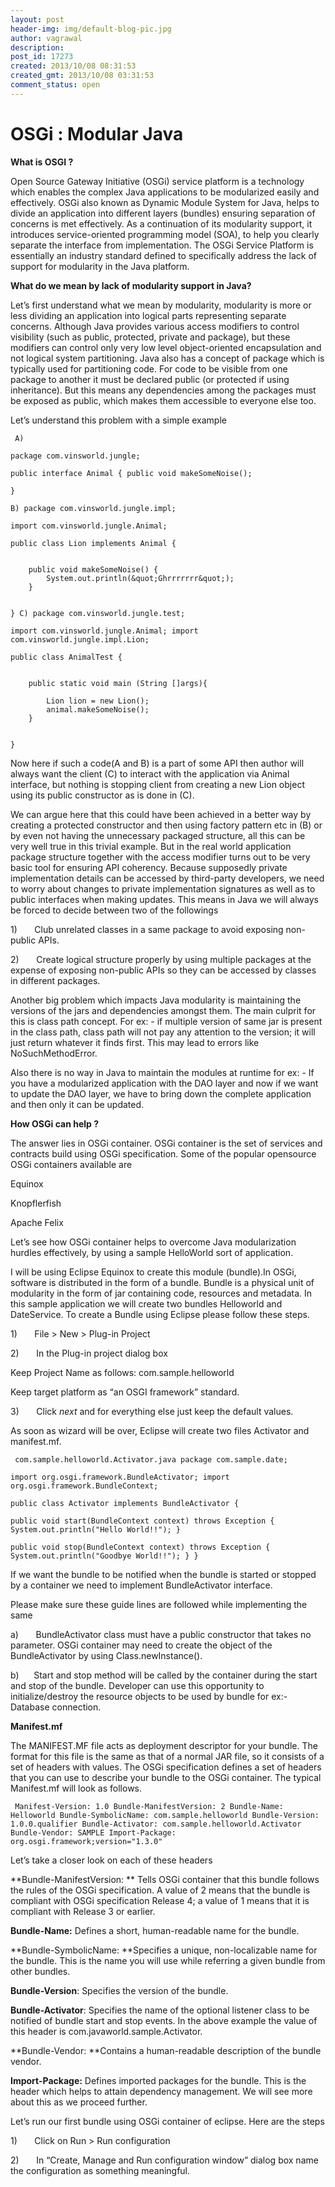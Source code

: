 ```yaml
---
layout: post
header-img: img/default-blog-pic.jpg
author: vagrawal
description: 
post_id: 17273
created: 2013/10/08 08:31:53
created_gmt: 2013/10/08 03:31:53
comment_status: open
---
```


# OSGi : Modular Java

**What is OSGI ?**

Open Source Gateway Initiative (OSGi) service platform is a technology which enables the complex Java applications to be modularized easily and effectively. OSGi also known as Dynamic Module System for Java, helps to divide an application into different layers (bundles) ensuring separation of concerns is met effectively. As a continuation of its modularity support, it introduces service-oriented programming model (SOA), to help you clearly separate the interface from implementation. The OSGi Service Platform is essentially an industry standard defined to specifically address the lack of support for modularity in the Java platform.

**What do we mean by lack of modularity support in Java?**

Let’s first understand what we mean by modularity, modularity is more or less dividing an application into logical parts representing separate concerns. Although Java provides various access modifiers to control visibility (such as public, protected, private and package), but these modifiers can control only very low level object-oriented encapsulation and not logical system partitioning. Java also has a concept of package which is typically used for partitioning code. For code to be visible from one package to another it must be declared public (or protected if using inheritance). But this means any dependencies among the packages must be exposed as public, which makes them accessible to everyone else too.

Let’s understand this problem with a simple example

``` 
 A)

package com.vinsworld.jungle;

public interface Animal { public void makeSomeNoise();

}

B) package com.vinsworld.jungle.impl;

import com.vinsworld.jungle.Animal;

public class Lion implements Animal {
    
    
    public void makeSomeNoise() {
        System.out.println(&quot;Ghrrrrrrr&quot;);
    }
    

} C) package com.vinsworld.jungle.test;

import com.vinsworld.jungle.Animal; import com.vinsworld.jungle.impl.Lion;

public class AnimalTest {
    
    
    public static void main (String []args){
    
        Lion lion = new Lion();
        animal.makeSomeNoise();
    }
    

} 
 ```

Now here if such a code(A and B) is a part of some API then author will always want the client (C) to interact with the application via Animal interface, but nothing is stopping client from creating a new Lion object using its public constructor as is done in (C).

We can argue here that this could have been achieved in a better way by creating a protected constructor and then using factory pattern etc in (B) or by even not having the unnecessary packaged structure, all this can be very well true in this trivial example. But in the real world application package structure together with the access modifier turns out to be very basic tool for ensuring API coherency. Because supposedly private implementation details can be accessed by third-party developers, we need to worry about changes to private implementation signatures as well as to public interfaces when making updates. This means in Java we will always be forced to decide between two of the followings

1)       Club unrelated classes in a same package to avoid exposing non-public APIs.

2)       Create logical structure properly by using multiple packages at the expense of exposing non-public APIs so they can be accessed by classes in different packages.

Another big problem which impacts Java modularity is maintaining the versions of the jars and dependencies amongst them. The main culprit for this is class path concept. For ex: - if multiple version of same jar is present in the class path, class path will not pay any attention to the version; it will just return whatever it finds first. This may lead to errors like NoSuchMethodError.

Also there is no way in Java to maintain the modules at runtime for ex: - If you have a modularized application with the DAO layer and now if we want to update the DAO layer, we have to bring down the complete application and then only it can be updated.

**How OSGi can help ?**

The answer lies in OSGi container. OSGi container is the set of services and contracts build using OSGi specification. Some of the popular opensource OSGi containers available are

Equinox

Knopflerfish

Apache Felix

Let’s see how OSGi container helps to overcome Java modularization hurdles effectively, by using a sample HelloWorld sort of application.

I will be using Eclipse Equinox to create this module (bundle).In OSGi, software is distributed in the form of a bundle. Bundle is a physical unit of modularity in the form of jar containing code, resources and metadata. In this sample application we will create two bundles Helloworld and DateService. To create a Bundle using Eclipse please follow these steps.

1)       File > New > Plug-in Project

2)       In the Plug-in project dialog box

Keep Project Name as follows: com.sample.helloworld

Keep target platform as “an OSGI framework” standard.

3)       Click _next_ and for everything else just keep the default values.

As soon as wizard will be over, Eclipse will create two files Activator and manifest.mf.

``` 
 com.sample.helloworld.Activator.java package com.sample.date;

import org.osgi.framework.BundleActivator; import org.osgi.framework.BundleContext;

public class Activator implements BundleActivator {

public void start(BundleContext context) throws Exception { System.out.println("Hello World!!"); }

public void stop(BundleContext context) throws Exception { System.out.println("Goodbye World!!"); } } 
 ```

If we want the bundle to be notified when the bundle is started or stopped by a container we need to implement BundleActivator interface.

Please make sure these guide lines are followed while implementing the same

a)       BundleActivator class must have a public constructor that takes no parameter. OSGi container may need to create the object of the BundleActivator by using Class.newInstance().

b)      Start and stop method will be called by the container during the start and stop of the bundle. Developer can use this opportunity to initialize/destroy the resource objects to be used by bundle for ex:- Database connection.

**Manifest.mf**

The MANIFEST.MF file acts as deployment descriptor for your bundle. The format for this file is the same as that of a normal JAR file, so it consists of a set of headers with values. The OSGi specification defines a set of headers that you can use to describe your bundle to the OSGi container. The typical Manifest.mf will look as follows.

``` 
 Manifest-Version: 1.0 Bundle-ManifestVersion: 2 Bundle-Name: Helloworld Bundle-SymbolicName: com.sample.helloworld Bundle-Version: 1.0.0.qualifier Bundle-Activator: com.sample.helloworld.Activator Bundle-Vendor: SAMPLE Import-Package: org.osgi.framework;version="1.3.0" 
 ```

Let’s take a closer look on each of these headers

**Bundle-ManifestVersion: ** Tells OSGi container that this bundle follows the rules of the OSGi specification. A value of 2 means that the bundle is compliant with OSGi specification Release 4; a value of 1 means that it is compliant with Release 3 or earlier.

**Bundle-Name:** Defines a short, human-readable name for the bundle.

**Bundle-SymbolicName: **Specifies a unique, non-localizable name for the bundle. This is the name you will use while referring a given bundle from other bundles.

**Bundle-Version**: Specifies the version of the bundle.

**Bundle-Activator**: Specifies the name of the optional listener class to be notified of bundle start and stop events. In the above example the value of this header is com.javaworld.sample.Activator.

**Bundle-Vendor: **Contains a human-readable description of the bundle vendor.

**Import-Package:** Defines imported packages for the bundle. This is the header which helps to attain dependency management. We will see more about this as we proceed further.

Let’s run our first bundle using OSGi container of eclipse. Here are the steps

1)       Click on Run > Run configuration

2)       In “Create, Manage and Run configuration window” dialog box name the configuration as something meaningful.